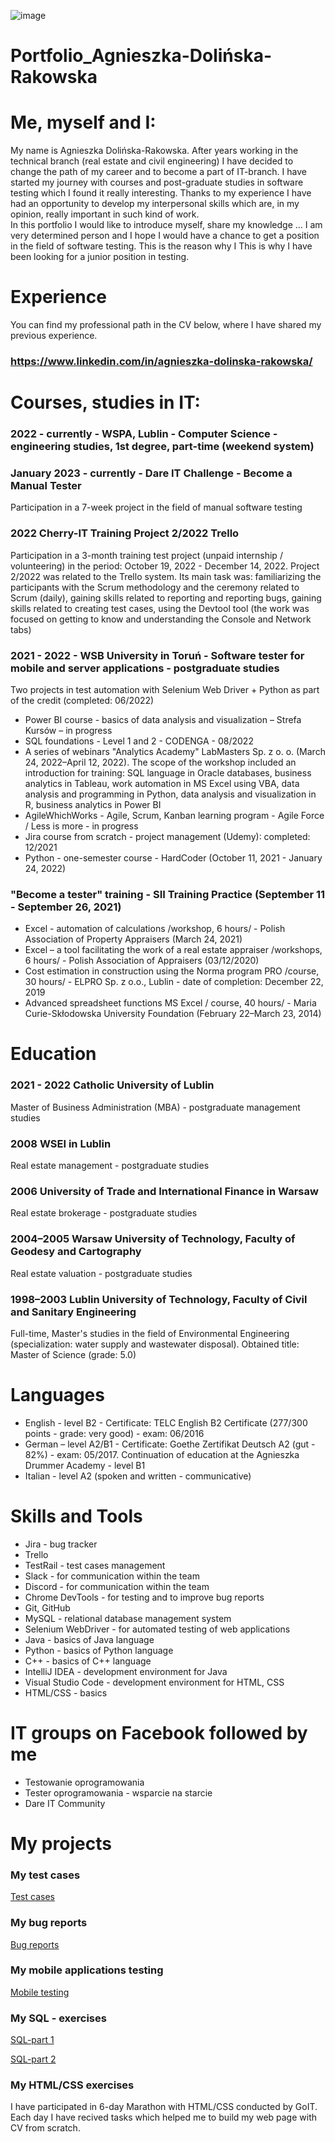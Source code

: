 ![image](https://user-images.githubusercontent.com/121315411/220995731-61fe5747-9fe6-4f22-b28b-cdf4954d8938.png)


# Portfolio_Agnieszka-Dolińska-Rakowska
# Me, myself and I:
My name is Agnieszka Dolińska-Rakowska. After years working in the technical branch (real estate and civil engineering) I have decided to change the path of my career and to become a part of IT-branch. I have started my journey with courses and post-graduate studies in software testing which I found it really interesting. Thanks to my experience I have had an opportunity to develop my interpersonal skills which are, in my opinion, really important in such kind of work.  
In this portfolio I would like to introduce myself, share my knowledge ... 
I am very determined person and I hope I would have a chance to get a position in the field of software testing. 
This is the reason why I This is why I have been looking for a junior position in testing.

# Experience
You can find my professional path in the CV below, where I have shared my previous experience.
### https://www.linkedin.com/in/agnieszka-dolinska-rakowska/

# Courses, studies in IT:
### 2022 - currently - WSPA, Lublin - Computer Science - engineering studies, 1st degree, part-time (weekend system)
### January 2023 - currently - Dare IT Challenge - Become a Manual Tester 
Participation in a 7-week project in the field of manual software testing
### 2022 Cherry-IT Training Project 2/2022 Trello
Participation in a 3-month training test project (unpaid internship / volunteering) in the period: October 19, 2022 - December 14, 2022. Project 2/2022 was related to the Trello system. Its main task was: familiarizing the participants with the Scrum methodology and the ceremony related to Scrum (daily), gaining skills related to reporting and reporting bugs, gaining skills related to creating test cases, using the Devtool tool (the work was focused on getting to know and understanding the Console and Network tabs)
### 2021 - 2022 - WSB University in Toruń - Software tester for mobile and server applications - postgraduate studies
Two projects in test automation with Selenium Web Driver + Python as part of the credit (completed: 06/2022)
- Power BI course - basics of data analysis and visualization – Strefa Kursów – in progress
- SQL foundations - Level 1 and 2 - CODENGA - 08/2022
- A series of webinars "Analytics Academy" LabMasters Sp. z o. o. (March 24, 2022–April 12, 2022). The scope of the workshop included an introduction for training: SQL language in Oracle databases, business analytics in Tableau, work automation in MS Excel using VBA, data analysis and programming in Python, data analysis and visualization in R, business analytics in Power BI
- AgileWhichWorks - Agile, Scrum, Kanban learning program - Agile Force / Less is more - in progress
- Jira course from scratch - project management (Udemy): completed: 12/2021
- Python - one-semester course - HardCoder (October 11, 2021 - January 24, 2022)
### "Become a tester" training - SII Training Practice (September 11 - September 26, 2021)
- Excel - automation of calculations /workshop, 6 hours/ - Polish Association of Property Appraisers (March 24, 2021)
- Excel – a tool facilitating the work of a real estate appraiser /workshops, 6 hours/ - Polish Association of Appraisers (03/12/2020)
- Cost estimation in construction using the Norma program PRO /course, 30 hours/ - ELPRO Sp. z o.o., Lublin - date of completion: December 22, 2019
- Advanced spreadsheet functions MS Excel / course, 40 hours/ - Maria Curie-Skłodowska University Foundation (February 22–March 23, 2014)

# Education
### 2021 - 2022 Catholic University of Lublin 
Master of Business Administration (MBA) - postgraduate management studies
### 2008 WSEI in Lublin
Real estate management - postgraduate studies
### 2006 University of Trade and International Finance in Warsaw
Real estate brokerage - postgraduate studies
### 2004–2005 Warsaw University of Technology, Faculty of Geodesy and Cartography
Real estate valuation - postgraduate studies
### 1998–2003 Lublin University of Technology, Faculty of Civil and Sanitary Engineering
Full-time, Master's studies in the field of Environmental Engineering (specialization: water supply and wastewater disposal). 
Obtained title: Master of Science (grade: 5.0)

# Languages
- English - level B2 - Certificate: TELC English B2 Certificate (277/300 points - grade: very good) - exam: 06/2016
- German – level A2/B1 - Certificate: Goethe Zertifikat Deutsch A2 (gut - 82%) - exam: 05/2017. Continuation of education at the Agnieszka Drummer Academy - level B1
- Italian - level A2 (spoken and written - communicative)

# Skills and Tools
- Jira - bug tracker
- Trello
- TestRail - test cases management
- Slack - for communication within the team
- Discord - for communication within the team
- Chrome DevTools - for testing and to improve bug reports
- Git, GitHub
- MySQL - relational database management system
- Selenium WebDriver - for automated testing of web applications
- Java - basics of Java language
- Python - basics of Python language
- C++ - basics of C++ language
- IntelliJ IDEA - development environment for Java
- Visual Studio Code - development environment for HTML, CSS
- HTML/CSS - basics

# IT groups on Facebook followed by me
- Testowanie oprogramowania
- Tester oprogramowania - wsparcie na starcie
- Dare IT Community

# My projects

### My test cases
[Test cases](https://drive.google.com/drive/folders/1pqQ-1TuMhR0din42cYWBFgTMZBYOqDQV)

### My bug reports
[Bug reports](https://drive.google.com/drive/folders/1HbXGeI_B_8EhXLirP0Xdfd7-24dX7o0x)

### My mobile applications testing
[Mobile testing](https://drive.google.com/drive/folders/1h1SSTyLwgF2zBfc5SpQN31eXqX3zx7-0)

### My SQL - exercises
[SQL-part 1](https://drive.google.com/drive/folders/1tIYb44a7l6s1hH-cM3EaV4FnGLL_sOFt)

[SQL-part 2](https://drive.google.com/drive/folders/12pyneVNqlZ7IFzLLyWCuH8ZsHCRGLTGG)

### My HTML/CSS exercises 
I have participated in 6-day Marathon with HTML/CSS conducted by GoIT. Each day I have recived tasks which helped me to build my web page with CV from scratch.
